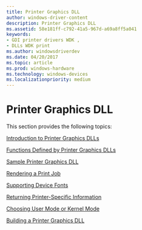 ```yaml
---
title: Printer Graphics DLL
author: windows-driver-content
description: Printer Graphics DLL
ms.assetid: 58e181ff-c792-41a5-967d-a69a8ff5a041
keywords:
- GDI printer drivers WDK ,
- DLLs WDK print
ms.author: windowsdriverdev
ms.date: 04/20/2017
ms.topic: article
ms.prod: windows-hardware
ms.technology: windows-devices
ms.localizationpriority: medium
---
```


# Printer Graphics DLL





This section provides the following topics:

[Introduction to Printer Graphics DLLs](introduction-to-printer-graphics-dlls.md)

[Functions Defined by Printer Graphics DLLs](functions-defined-by-printer-graphics-dlls.md)

[Sample Printer Graphics DLL](sample-printer-graphics-dll.md)

[Rendering a Print Job](rendering-a-print-job.md)

[Supporting Device Fonts](supporting-device-fonts.md)

[Returning Printer-Specific Information](returning-printer-specific-information.md)

[Choosing User Mode or Kernel Mode](choosing-user-mode-or-kernel-mode.md)

[Building a Printer Graphics DLL](building-a-printer-graphics-dll.md)

 

 




